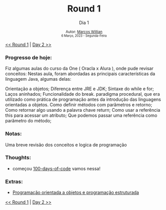 <div align="center">
  <h1>Round 1</h1>
  <p>Dia 1</p>

  <sub>
    Autor: <a href="https://github.com/marcosmwx" target="_blank">Marcos Willian</a>
    <br>
    <small>6 Março, 2023 - Segunda-Feira</small>
  </sub>
</div>

[<< Round 1](README.md) | [Day 2 >>](day002.md)

### Progresso de hoje:

Fiz algumas aulas do curso da One ( Oracla x Alura ), onde pude revisar conceitos:
Nestas aula, foram abordadas as principais características da linguagem Java, algumas delas:

Orientação a objetos;
Diferença entre JRE e JDK;
Sintaxe do while e for;
Laços aninhados;
Funcionalidade do break.
paradigma procedural, que era utilizado como prática de programação antes da introdução das linguagens orientadas a objetos.
Como definir métodos com parâmetros e retorno;
Como retornar algo usando a palavra chave return;
Como usar a referência this para acessar um atributo;
Que podemos passar uma referência como parâmetro do método;

### Notas:

Uma breve revisão dos conceitos e logica de programação

### Thoughts:

- começou [100-days-of-code](https://github.com/marcosmwx/100DaysOfCode) vamos nessa!

### Extras:

- [Programação orientada a objetos e programação estruturada](https://www.alura.com.br/artigos/poo-programacao-orientada-a-objetos)

[<< Round 1](README.md) | [Day 2 >>](day002.md)

